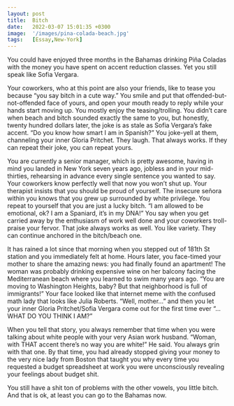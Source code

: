 ```yaml
---
layout: post
title:  Bitch
date:   2022-03-07 15:01:35 +0300
image:  '/images/pina-colada-beach.jpg'
tags:   [Essay,New-York]
---
```

You could have enjoyed three months in the Bahamas drinking Piña Coladas with the money you have spent on accent reduction classes. Yet you still speak like Sofia Vergara.

Your coworkers, who at this point are also your friends, like to tease you because “you say bitch in a cute way.” You smile and put that offended-but-not-offended face of yours, and open your mouth ready to reply while your hands start moving up. You mostly enjoy the teasing/trolling. You didn’t care when beach and bitch sounded exactly the same to you, but honestly, twenty hundred dollars later, the joke is as stale as Sofia Vergara’s fake accent. “Do you know how smart I am in Spanish?” You joke-yell at them, channeling your inner Gloria Pritchet. They laugh. That always works. If they can repeat their joke, you can repeat yours.

You are currently a senior manager, which is pretty awesome, having in mind you landed in New York seven years ago, jobless and in your mid-thirties, rehearsing in advance every single sentence you wanted to say. Your coworkers know perfectly well that now you won’t shut up. Your therapist insists that you should be proud of yourself. The insecure señora within you knows that you grew up surrounded by white privilege. You repeat to yourself that you are just a lucky bitch. “I am allowed to be emotional, ok? I am a Spaniard, it’s in my DNA!” You say when you get carried away by the enthusiasm of work well done and your coworkers troll-praise your fervor. That joke always works as well. You like variety. They can continue anchored in the bitch/beach one.

It has rained a lot since that morning when you stepped out of 181th St station and you immediately felt at home. Hours later, you face-timed your mother to share the amazing news: you had finally found an apartment! The woman was probably drinking expensive wine on her balcony facing the Mediterranean beach where you learned to swim many years ago. “You are moving to Washington Heights, baby? But that neighborhood is full of immigrants!” Your face looked like that internet meme with the confused math lady that looks like Julia Roberts. “Well, mother…” and then you let your inner Gloria Pritchet/Sofia Vergara come out for the first time ever “… WHAT DO YOU THINK I AM?”

When you tell that story, you always remember that time when you were talking about white people with your very Asian work husband. “Woman, with THAT accent there’s no way you are white!” He said. You always grin with that one. By that time, you had already stopped giving your money to the very nice lady from Boston that taught you why every time you requested a budget spreadsheet at work you were unconsciously revealing your feelings about budget shit.

You still have a shit ton of problems with the other vowels, you little bitch. And that is ok, at least you can go to the Bahamas now.